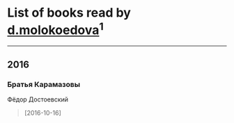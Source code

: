 # List of books read by [d.molokoedova](http://vk.com/id152183909)<sup>1</sup>
---

## 2016

### Братья Карамазовы
Фёдор Достоевский
> [2016-10-16] 



